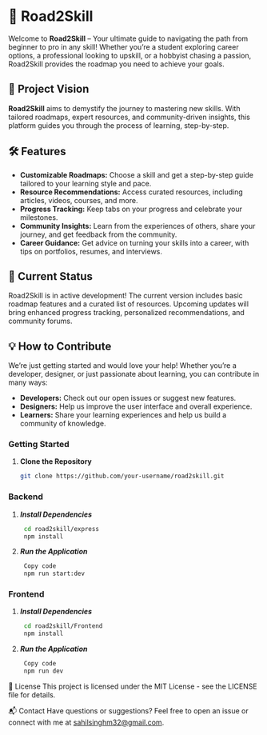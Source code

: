 # 🚀 Road2Skill

Welcome to **Road2Skill** – Your ultimate guide to navigating the path from beginner to pro in any skill! Whether you’re a student exploring career options, a professional looking to upskill, or a hobbyist chasing a passion, Road2Skill provides the roadmap you need to achieve your goals.

## 🎯 Project Vision

**Road2Skill** aims to demystify the journey to mastering new skills. With tailored roadmaps, expert resources, and community-driven insights, this platform guides you through the process of learning, step-by-step.

## 🛠 Features

- **Customizable Roadmaps:** Choose a skill and get a step-by-step guide tailored to your learning style and pace.
- **Resource Recommendations:** Access curated resources, including articles, videos, courses, and more.
- **Progress Tracking:** Keep tabs on your progress and celebrate your milestones.
- **Community Insights:** Learn from the experiences of others, share your journey, and get feedback from the community.
- **Career Guidance:** Get advice on turning your skills into a career, with tips on portfolios, resumes, and interviews.

## 🚧 Current Status

Road2Skill is in active development! The current version includes basic roadmap features and a curated list of resources. Upcoming updates will bring enhanced progress tracking, personalized recommendations, and community forums.

## 💡 How to Contribute

We’re just getting started and would love your help! Whether you’re a developer, designer, or just passionate about learning, you can contribute in many ways:

- **Developers:** Check out our open issues or suggest new features.
- **Designers:** Help us improve the user interface and overall experience.
- **Learners:** Share your learning experiences and help us build a community of knowledge.

### Getting Started

1. **Clone the Repository**  
   ```bash
   git clone https://github.com/your-username/road2skill.git
### Backend
1. ***Install Dependencies***
   ```bash
    cd road2skill/express
    npm install
2. ***Run the Application***
   ```bash
    Copy code
    npm run start:dev
### Frontend
1. ***Install Dependencies***
   ```bash
    cd road2skill/Frontend
    npm install
2. ***Run the Application***
   ```bash
    Copy code
    npm run dev
📜 License
This project is licensed under the MIT License - see the LICENSE file for details.

📬 Contact
Have questions or suggestions? Feel free to open an issue or connect with me at sahilsinghm32@gmail.com.

